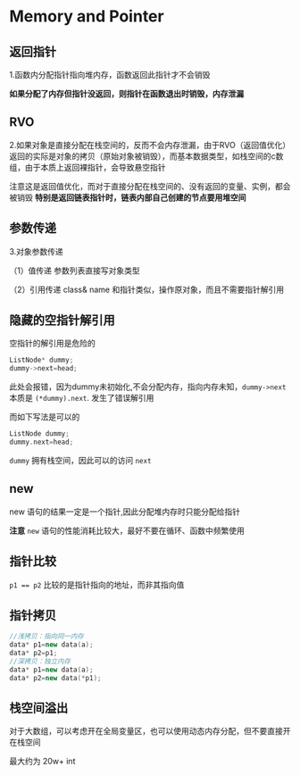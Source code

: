 # Memory and Pointer
## 返回指针
1.函数内分配指针指向堆内存，函数返回此指针才不会销毁  

**如果分配了内存但指针没返回，则指针在函数退出时销毁，内存泄漏**  
## RVO
2.如果对象是直接分配在栈空间的，反而不会内存泄漏，由于RVO（返回值优化）返回的实际是对象的拷贝（原始对象被销毁），而基本数据类型，如栈空间的c数组，由于本质上返回裸指针，会导致悬空指针  

注意这是返回值优化，而对于直接分配在栈空间的、没有返回的变量、实例，都会被销毁 **特别是返回链表指针时，链表内部自己创建的节点要用堆空间**
## 参数传递
3.对象参数传递  

（1）值传递 参数列表直接写对象类型

（2）引用传递 class& name 和指针类似，操作原对象，而且不需要指针解引用

## 隐藏的空指针解引用
空指针的解引用是危险的
```cpp
ListNode* dummy;
dummy->next=head;
```
此处会报错，因为dummy未初始化,不会分配内存，指向内存未知，`dummy->next` 本质是 `(*dummy).next`. 发生了错误解引用

而如下写法是可以的
```cpp
ListNode dummy;
dummy.next=head;
```
`dummy` 拥有栈空间，因此可以的访问 `next`
## new
new 语句的结果一定是一个指针,因此分配堆内存时只能分配给指针

**注意** `new` 语句的性能消耗比较大，最好不要在循环、函数中频繁使用
## 指针比较
`p1 == p2` 比较的是指针指向的地址，而非其指向值
## 指针拷贝
```cpp
//浅拷贝：指向同一内存
data* p1=new data(a);
data* p2=p1;
//深拷贝：独立内存
data* p1=new data(a);
data* p2=new data(*p1);
```
## 栈空间溢出
对于大数组，可以考虑开在全局变量区，也可以使用动态内存分配，但不要直接开在栈空间

最大约为 20w+ int
